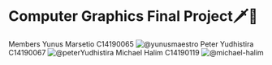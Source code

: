 # Computer Graphics Final Project🗡👾 

Members
Yunus Marsetio C14190065 ![@yunusmaestro](https://github.com/yunusmaestro)
Peter Yudhistira C14190067 ![@peterYudhistira](https://github.com/peterYudhistira)
Michael Halim C14190119 ![@michael-halim](https://github.com/michael-halim)
